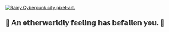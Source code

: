 <a href="https://www.deviantart.com/valenberg/art/Rolly-Rocket-601618597"><img src="https://images-wixmp-ed30a86b8c4ca887773594c2.wixmp.com/f/7a5a3db7-fb07-4532-aa4c-93f5a5d5d651/d9y6rvp-08b4238f-9618-4491-b5eb-0c44316bd858.gif?token=eyJ0eXAiOiJKV1QiLCJhbGciOiJIUzI1NiJ9.eyJzdWIiOiJ1cm46YXBwOjdlMGQxODg5ODIyNjQzNzNhNWYwZDQxNWVhMGQyNmUwIiwiaXNzIjoidXJuOmFwcDo3ZTBkMTg4OTgyMjY0MzczYTVmMGQ0MTVlYTBkMjZlMCIsIm9iaiI6W1t7InBhdGgiOiJcL2ZcLzdhNWEzZGI3LWZiMDctNDUzMi1hYTRjLTkzZjVhNWQ1ZDY1MVwvZDl5NnJ2cC0wOGI0MjM4Zi05NjE4LTQ0OTEtYjVlYi0wYzQ0MzE2YmQ4NTguZ2lmIn1dXSwiYXVkIjpbInVybjpzZXJ2aWNlOmZpbGUuZG93bmxvYWQiXX0.eo7MtTF_JpW5otzSgjgOo-yNtPfUh_spqVrGR14R9Uc" alt="Rainy Cyberpunk city pixel-art." /></a>  
<h2 align="center">🌌 𝔸𝕟 𝕠𝕥𝕙𝕖𝕣𝕨𝕠𝕣𝕝𝕕𝕝𝕪 𝕗𝕖𝕖𝕝𝕚𝕟𝕘 𝕙𝕒𝕤 𝕓𝕖𝕗𝕒𝕝𝕝𝕖𝕟 𝕪𝕠𝕦. 🌌</h2>
